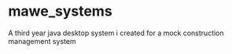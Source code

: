 # mawe_systems
A third year java desktop system i created for a mock construction management system
